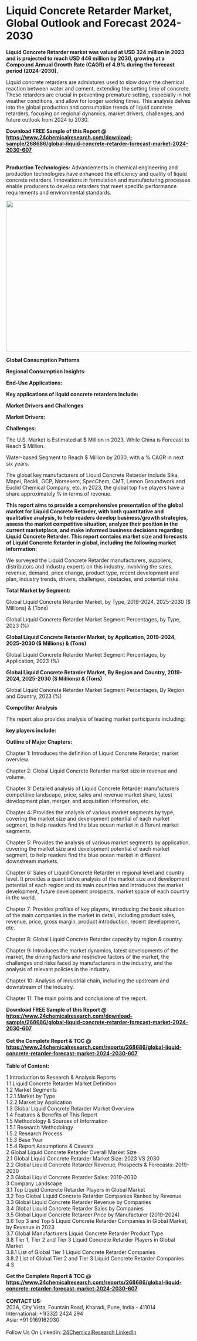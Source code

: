 <h1>Liquid Concrete Retarder Market, Global Outlook and Forecast 2024-2030</h1><p><strong>Liquid Concrete Retarder market was valued at USD 324 million in 2023 and is projected to reach USD 446 million by 2030, growing at a Compound Annual Growth Rate (CAGR) of 4.9% during the forecast period (2024-2030).</strong></p><p>
</p><p>Liquid concrete retarders are admixtures used to slow down the chemical reaction between water and cement, extending the setting time of concrete. These retarders are crucial in preventing premature setting, especially in hot weather conditions, and allow for longer working times. This analysis delves into the global production and consumption trends of liquid concrete retarders, focusing on regional dynamics, market drivers, challenges, and future outlook from 2024 to 2030.</p><div><b>Download FREE Sample of this Report @ 
            <a href="https://www.24chemicalresearch.com/download-sample/268686/global-liquid-concrete-retarder-forecast-market-2024-2030-607">
            https://www.24chemicalresearch.com/download-sample/268686/global-liquid-concrete-retarder-forecast-market-2024-2030-607</a></b></div><br><p>
<strong>Production Technologies:</strong> Advancements in chemical engineering and production technologies have enhanced the efficiency and quality of liquid concrete retarders. Innovations in formulation and manufacturing processes enable producers to develop retarders that meet specific performance requirements and environmental standards.</p><p>
</p><p><img alt="" src="https://24chemicalresearch.com/assets/report-images/LiquidConcreteRetarderMarket.png" style="height:411px; width:731px"></p><p>
</p><p><strong>Global Consumption Patterns</strong></p><p>
</p><p><strong>Regional Consumption Insights:</strong></p><p>
</p><p>
</p><p><strong>End-Use Applications:</strong></p><p>
</p><p><strong>Key applications of liquid concrete retarders include:</strong></p><p>
</p><p>
</p><p><strong>Market Drivers and Challenges</strong></p><p>
</p><p><strong>Market Drivers:</strong></p><p>
</p><p>
</p><p><strong>Challenges:</strong></p><p>
</p><p>
</p><p>The U.S. Market is Estimated at $ Million in 2023, While China is Forecast to Reach $ Million.</p><p>
Water-based Segment to Reach $ Million by 2030, with a % CAGR in next six years.</p><p>
The global key manufacturers of Liquid Concrete Retarder include Sika, Mapei, Reckli, GCP, Norsekem, SpecChem, CMT, Lemon Groundwork and Euclid Chemical Company, etc. in 2023, the global top five players have a share approximately % in terms of revenue.</p><p>
<strong>This report aims to provide a comprehensive presentation of the global market for Liquid Concrete Retarder, with both quantitative and qualitative analysis, to help readers develop business/growth strategies, assess the market competitive situation, analyze their position in the current marketplace, and make informed business decisions regarding Liquid Concrete Retarder. This report contains market size and forecasts of Liquid Concrete Retarder in global, including the following market information:</strong></p><p>
</p><p>
</p><p>We surveyed the Liquid Concrete Retarder manufacturers, suppliers, distributors and industry experts on this industry, involving the sales, revenue, demand, price change, product type, recent development and plan, industry trends, drivers, challenges, obstacles, and potential risks.</p><p>
<strong>Total Market by Segment:</strong></p><p>
Global Liquid Concrete Retarder Market, by Type, 2019-2024, 2025-2030 ($ Millions) &amp; (Tons)</p><p>
Global Liquid Concrete Retarder Market Segment Percentages, by Type, 2023 (%)</p><p>
</p><p>
</p><p><strong>Global Liquid Concrete Retarder Market, by Application, 2019-2024, 2025-2030 ($ Millions) &amp; (Tons)</strong></p><p>
Global Liquid Concrete Retarder Market Segment Percentages, by Application, 2023 (%)</p><p>
</p><p>
</p><p><strong>Global Liquid Concrete Retarder Market, By Region and Country, 2019-2024, 2025-2030 ($ Millions) &amp; (Tons)</strong></p><p>
Global Liquid Concrete Retarder Market Segment Percentages, By Region and Country, 2023 (%)</p><p>
</p><p>
</p><p><strong>Competitor Analysis</strong></p><p>
The report also provides analysis of leading market participants including:</p><p>
</p><p>
</p><p><strong>key players include:</strong></p><p>
</p><p>
</p><p><strong>Outline of Major Chapters:</strong></p><p>
Chapter 1: Introduces the definition of Liquid Concrete Retarder, market overview.</p><p>
Chapter 2: Global Liquid Concrete Retarder market size in revenue and volume.</p><p>
Chapter 3: Detailed analysis of Liquid Concrete Retarder manufacturers competitive landscape, price, sales and revenue market share, latest development plan, merger, and acquisition information, etc.</p><p>
Chapter 4: Provides the analysis of various market segments by type, covering the market size and development potential of each market segment, to help readers find the blue ocean market in different market segments.</p><p>
Chapter 5: Provides the analysis of various market segments by application, covering the market size and development potential of each market segment, to help readers find the blue ocean market in different downstream markets.</p><p>
Chapter 6: Sales of Liquid Concrete Retarder in regional level and country level. It provides a quantitative analysis of the market size and development potential of each region and its main countries and introduces the market development, future development prospects, market space of each country in the world.</p><p>
Chapter 7: Provides profiles of key players, introducing the basic situation of the main companies in the market in detail, including product sales, revenue, price, gross margin, product introduction, recent development, etc.</p><p>
Chapter 8: Global Liquid Concrete Retarder capacity by region &amp; country.</p><p>
Chapter 9: Introduces the market dynamics, latest developments of the market, the driving factors and restrictive factors of the market, the challenges and risks faced by manufacturers in the industry, and the analysis of relevant policies in the industry.</p><p>
Chapter 10: Analysis of industrial chain, including the upstream and downstream of the industry.</p><p>
Chapter 11: The main points and conclusions of the report.</p><div><b>Download FREE Sample of this Report @ 
            <a href="https://www.24chemicalresearch.com/download-sample/268686/global-liquid-concrete-retarder-forecast-market-2024-2030-607">
            https://www.24chemicalresearch.com/download-sample/268686/global-liquid-concrete-retarder-forecast-market-2024-2030-607</a></b></div><br><div><b>Get the Complete Report & TOC @ 
            <a href="https://www.24chemicalresearch.com/reports/268686/global-liquid-concrete-retarder-forecast-market-2024-2030-607">
            https://www.24chemicalresearch.com/reports/268686/global-liquid-concrete-retarder-forecast-market-2024-2030-607</a></b></div><br>
            <b>Table of Content:</b><p>1 Introduction to Research & Analysis Reports<br />
    1.1 Liquid Concrete Retarder Market Definition<br />
    1.2 Market Segments<br />
        1.2.1 Market by Type<br />
        1.2.2 Market by Application<br />
    1.3 Global Liquid Concrete Retarder Market Overview<br />
    1.4 Features & Benefits of This Report<br />
    1.5 Methodology & Sources of Information<br />
        1.5.1 Research Methodology<br />
        1.5.2 Research Process<br />
        1.5.3 Base Year<br />
        1.5.4 Report Assumptions & Caveats<br />
2 Global Liquid Concrete Retarder Overall Market Size<br />
    2.1 Global Liquid Concrete Retarder Market Size: 2023 VS 2030<br />
    2.2 Global Liquid Concrete Retarder Revenue, Prospects & Forecasts: 2019-2030<br />
    2.3 Global Liquid Concrete Retarder Sales: 2019-2030<br />
3 Company Landscape<br />
    3.1 Top Liquid Concrete Retarder Players in Global Market<br />
    3.2 Top Global Liquid Concrete Retarder Companies Ranked by Revenue<br />
    3.3 Global Liquid Concrete Retarder Revenue by Companies<br />
    3.4 Global Liquid Concrete Retarder Sales by Companies<br />
    3.5 Global Liquid Concrete Retarder Price by Manufacturer (2019-2024)<br />
    3.6 Top 3 and Top 5 Liquid Concrete Retarder Companies in Global Market, by Revenue in 2023<br />
    3.7 Global Manufacturers Liquid Concrete Retarder Product Type<br />
    3.8 Tier 1, Tier 2 and Tier 3 Liquid Concrete Retarder Players in Global Market<br />
        3.8.1 List of Global Tier 1 Liquid Concrete Retarder Companies<br />
        3.8.2 List of Global Tier 2 and Tier 3 Liquid Concrete Retarder Companies<br />
4 S</p><div><b>Get the Complete Report & TOC @ 
            <a href="https://www.24chemicalresearch.com/reports/268686/global-liquid-concrete-retarder-forecast-market-2024-2030-607">
            https://www.24chemicalresearch.com/reports/268686/global-liquid-concrete-retarder-forecast-market-2024-2030-607</a></b></div><br><b>CONTACT US:</b><br>
            203A, City Vista, Fountain Road, Kharadi, Pune, India - 411014<br>
            International: +1(332) 2424 294<br>
            Asia: +91 9169162030 <br><br>
            Follow Us On LinkedIn: <a href="https://www.linkedin.com/company/24chemicalresearch/">24ChemicalResearch LinkedIn</a>